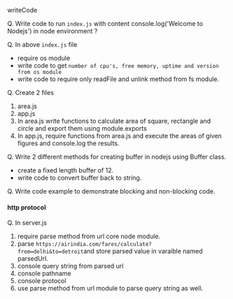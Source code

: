 writeCode

Q. Write code to run `index.js` with content console.log('Welcome to Nodejs') in node environment ?

Q. In above `index.js` file
- require os module
- write code to get `number of cpu's, free memory, uptime and version from os module`
- write code to require only readFile and unlink method from fs module.

Q. Create 2 files
  1. area.js
  2. app.js
  3. In area.js write functions to calculate area of square, rectangle and circle and export them using module.exports
  4. In app.js, require functions from area.js and execute the areas of given figures and console.log the results.

Q. Write 2 different methods for creating buffer in nodejs using Buffer class.



- create a fixed length buffer of 12.
- write code to convert buffer back to string.

Q. Write code example to demonstrate blocking and non-blocking code.

#### http protocol

Q. In server.js
1. require parse method from url core node module.
2. parse `https://airindia.com/fares/calculate?from=delhi&to=detroit`and store parsed value in varaible named parsedUrl.
3. console query string from parsed url
4. console pathname
5. console protocol
6. use parse method from url module to parse query string as well.